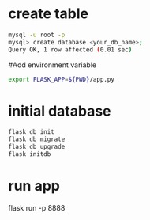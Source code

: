 # create table
```bash
mysql -u root -p
mysql> create database <your_db_name>;
Query OK, 1 row affected (0.01 sec)
```

#Add environment variable
```bash
export FLASK_APP=${PWD}/app.py
```

# initial database
```bash
flask db init
flask db migrate
flask db upgrade
flask initdb
```

# run app
flask run -p 8888


